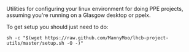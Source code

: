Utilities for configuring your linux environment for doing PPE projects, assuming you're running on a Glasgow desktop or ppelx.

To get setup you should just need to do:

```shell
sh -c "$(wget https://raw.github.com/MannyMoo/lhcb-project-utils/master/setup.sh -O -)"
```
